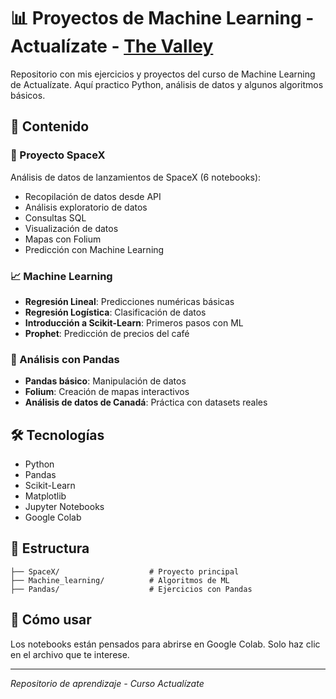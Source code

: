 # 📊 Proyectos de Machine Learning - Actualízate - [The Valley](https://thevalley.es/)

Repositorio con mis ejercicios y proyectos del curso de Machine Learning de Actualízate. Aquí practico Python, análisis de datos y algunos algoritmos básicos.

## 📁 Contenido

### 🚀 Proyecto SpaceX
Análisis de datos de lanzamientos de SpaceX (6 notebooks):
- Recopilación de datos desde API
- Análisis exploratorio de datos
- Consultas SQL 
- Visualización de datos
- Mapas con Folium
- Predicción con Machine Learning

### 📈 Machine Learning
- **Regresión Lineal**: Predicciones numéricas básicas
- **Regresión Logística**: Clasificación de datos
- **Introducción a Scikit-Learn**: Primeros pasos con ML
- **Prophet**: Predicción de precios del café

### 🐼 Análisis con Pandas
- **Pandas básico**: Manipulación de datos
- **Folium**: Creación de mapas interactivos
- **Análisis de datos de Canadá**: Práctica con datasets reales

## 🛠️ Tecnologías

- Python
- Pandas
- Scikit-Learn
- Matplotlib
- Jupyter Notebooks
- Google Colab

## 📝 Estructura

```
├── SpaceX/                    # Proyecto principal
├── Machine_learning/          # Algoritmos de ML
├── Pandas/                    # Ejercicios con Pandas
```

## 🚀 Cómo usar

Los notebooks están pensados para abrirse en Google Colab. Solo haz clic en el archivo que te interese.

---

*Repositorio de aprendizaje - Curso Actualízate*
